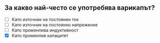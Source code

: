## За какво най-често се употребява варикапът?

<!-- Верният отговор е отбелязан с [X] -->

- [ ] Като източник на постоянен ток
- [ ] Като източник на постоянно напрежение
- [ ] Като променлива индуктивност
- [X] Като променлив капацитет
